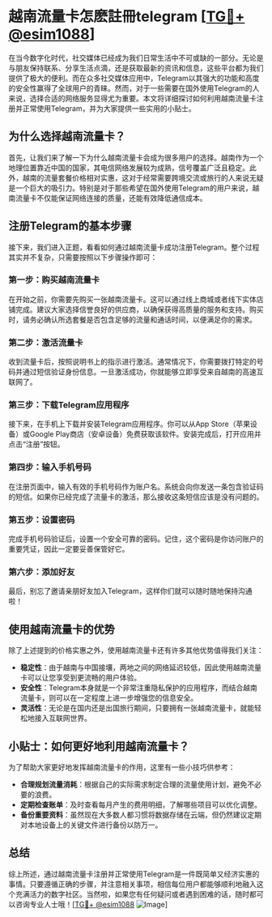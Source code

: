# 越南流量卡怎麽註冊telegram [[TG💪+ @esim1088](https://t.me/s/esim1088)]

在当今数字化时代，社交媒体已经成为我们日常生活中不可或缺的一部分。无论是与朋友保持联系、分享生活点滴，还是获取最新的资讯和信息，这些平台都为我们提供了极大的便利。而在众多社交媒体应用中，Telegram以其强大的功能和高度的安全性赢得了全球用户的青睐。然而，对于一些需要在国外使用Telegram的人来说，选择合适的网络服务显得尤为重要。本文将详细探讨如何利用越南流量卡注册并正常使用Telegram，并为大家提供一些实用的小贴士。

## 为什么选择越南流量卡？

首先，让我们来了解一下为什么越南流量卡会成为很多用户的选择。越南作为一个地理位置靠近中国的国家，其电信网络发展较为成熟，信号覆盖广泛且稳定。此外，越南的流量套餐价格相对实惠，这对于经常需要跨境交流或旅行的人来说无疑是一个巨大的吸引力。特别是对于那些希望在国外使用Telegram的用户来说，越南流量卡不仅能保证网络连接的质量，还能有效降低通信成本。

## 注册Telegram的基本步骤

接下来，我们进入正题，看看如何通过越南流量卡成功注册Telegram。整个过程其实并不复杂，只需要按照以下步骤操作即可：

### 第一步：购买越南流量卡

在开始之前，你需要先购买一张越南流量卡。这可以通过线上商城或者线下实体店铺完成。建议大家选择信誉良好的供应商，以确保获得高质量的服务和支持。购买时，请务必确认所选套餐是否包含足够的流量和通话时间，以便满足你的需求。

### 第二步：激活流量卡

收到流量卡后，按照说明书上的指示进行激活。通常情况下，你需要拨打特定的号码并通过短信验证身份信息。一旦激活成功，你就能够立即享受来自越南的高速互联网了。

### 第三步：下载Telegram应用程序

接下来，在手机上下载并安装Telegram应用程序。你可以从App Store（苹果设备）或Google Play商店（安卓设备）免费获取该软件。安装完成后，打开应用并点击“注册”按钮。

### 第四步：输入手机号码

在注册页面中，输入有效的手机号码作为账户名。系统会向你发送一条包含验证码的短信。如果你已经完成了流量卡的激活，那么接收这条短信应该是没有问题的。

### 第五步：设置密码

完成手机号码验证后，设置一个安全可靠的密码。记住，这个密码是你访问账户的重要凭证，因此一定要妥善保管好它。

### 第六步：添加好友

最后，别忘了邀请亲朋好友加入Telegram，这样你们就可以随时随地保持沟通啦！

## 使用越南流量卡的优势

除了上述提到的价格实惠之外，使用越南流量卡还有许多其他优势值得我们关注：

- **稳定性**：由于越南与中国接壤，两地之间的网络延迟较低，因此使用越南流量卡可以让您享受到更流畅的用户体验。
- **安全性**：Telegram本身就是一个非常注重隐私保护的应用程序，而结合越南流量卡，则可以在一定程度上进一步增强您的信息安全。
- **灵活性**：无论是在国内还是出国旅行期间，只要拥有一张越南流量卡，就能轻松地接入互联网世界。

## 小贴士：如何更好地利用越南流量卡？

为了帮助大家更好地发挥越南流量卡的作用，这里有一些小技巧供参考：

- **合理规划流量消耗**：根据自己的实际需求制定合理的流量使用计划，避免不必要的浪费。
- **定期检查账单**：及时查看每月产生的费用明细，了解哪些项目可以优化调整。
- **备份重要资料**：虽然现在大多数人都习惯将数据存储在云端，但仍然建议定期对本地设备上的关键文件进行备份以防万一。

## 总结

综上所述，通过越南流量卡注册并正常使用Telegram是一件既简单又经济实惠的事情。只要遵循正确的步骤，并注意相关事项，相信每位用户都能够顺利地融入这个充满活力的数字社区。当然啦，如果您有任何疑问或者遇到困难的话，随时都可以咨询专业人士哦！[[TG💪+ @esim1088](https://t.me/s/esim1088) ![Image](https://i.postimg.cc/4NQfJmqS/Snipaste-2025-05-13-00-14-12.png)]